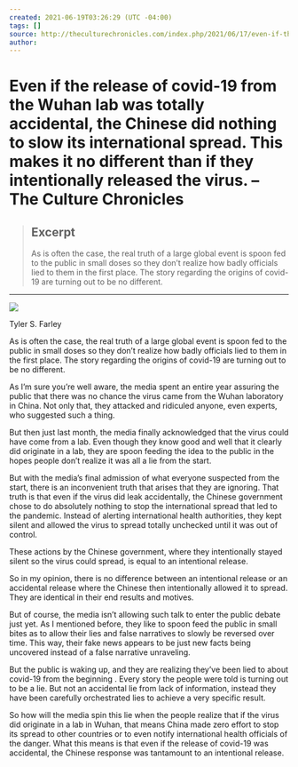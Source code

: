 ```yaml
---
created: 2021-06-19T03:26:29 (UTC -04:00)
tags: []
source: http://theculturechronicles.com/index.php/2021/06/17/even-if-the-release-of-covid-19-from-the-wuhan-lab-was-totally-accidental-the-chinese-did-nothing-to-slow-its-international-spread-this-makes-it-no-different-than-if-they-intentionally-released-the/
author: 
---
```


# Even if the release of covid-19 from the Wuhan lab was totally accidental, the Chinese did nothing to slow its international spread. This makes it no different than if they intentionally released the virus. – The Culture Chronicles

> ## Excerpt
> As is often the case, the real truth of a large global event is spoon fed to the public in small doses so they don’t realize how badly officials lied to them in the first place. The story regarding the origins of covid-19 are turning out to be no different.

---
![](http://theculturechronicles.com/wp-content/uploads/2018/08/pic5.jpg)

Tyler S. Farley

As is often the case, the real truth of a large global event is spoon fed to the public in small doses so they don’t realize how badly officials lied to them in the first place. The story regarding the origins of covid-19 are turning out to be no different.

As I’m sure you’re well aware, the media spent an entire year assuring the public that there was no chance the virus came from the Wuhan laboratory in China. Not only that, they attacked and ridiculed anyone, even experts, who suggested such a thing.

But then just last month, the media finally acknowledged that the virus could have come from a lab. Even though they know good and well that it clearly did originate in a lab, they are spoon feeding the idea to the public in the hopes people don’t realize it was all a lie from the start.

But with the media’s final admission of what everyone suspected from the start, there is an inconvenient truth that arises that they are ignoring. That truth is that even if the virus did leak accidentally, the Chinese government chose to do absolutely nothing to stop the international spread that led to the pandemic. Instead of alerting international health authorities, they kept silent and allowed the virus to spread totally unchecked until it was out of control.

These actions by the Chinese government, where they intentionally stayed silent so the virus could spread, is equal to an intentional release.

So in my opinion, there is no difference between an intentional release or an accidental release where the Chinese then intentionally allowed it to spread. They are identical in their end results and motives.

But of course, the media isn’t allowing such talk to enter the public debate just yet. As I mentioned before, they like to spoon feed the public in small bites as to allow their lies and false narratives to slowly be reversed over time. This way, their fake news appears to be just new facts being uncovered instead of a false narrative unraveling.

But the public is waking up, and they are realizing they’ve been lied to about covid-19 from the beginning . Every story the people were told is turning out to be a lie. But not an accidental lie from lack of information, instead they have been carefully orchestrated lies to achieve a very specific result.

So how will the media spin this lie when the people realize that if the virus did originate in a lab in Wuhan, that means China made zero effort to stop its spread to other countries or to even notify international health officials of the danger. What this means is that even if the release of covid-19 was accidental, the Chinese response was tantamount to an intentional release.
